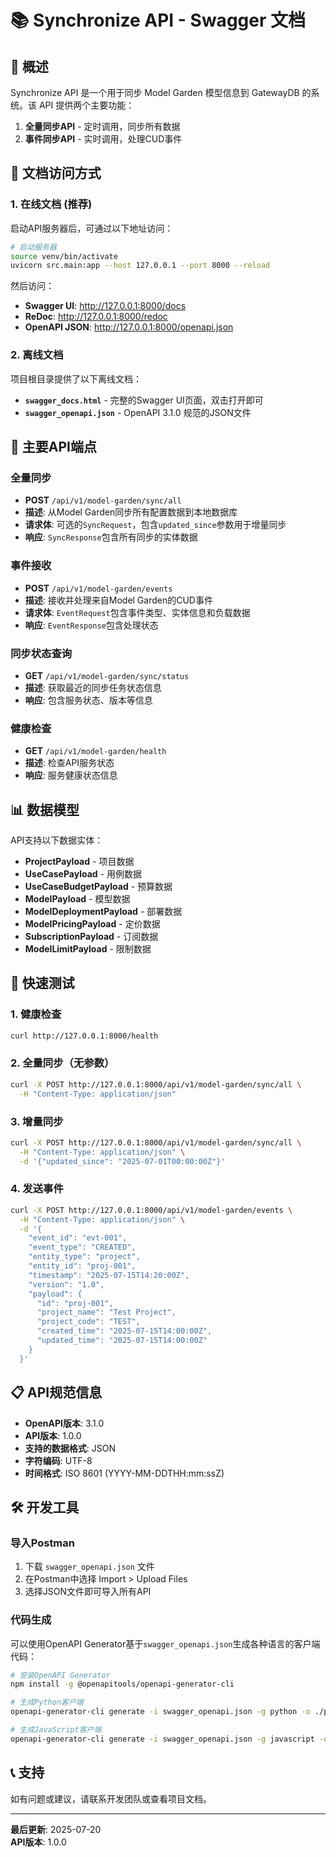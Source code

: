 # 📚 Synchronize API - Swagger 文档

## 🎯 概述

Synchronize API 是一个用于同步 Model Garden 模型信息到 GatewayDB 的系统。该 API 提供两个主要功能：

1. **全量同步API** - 定时调用，同步所有数据
2. **事件同步API** - 实时调用，处理CUD事件

## 📖 文档访问方式

### 1. 在线文档 (推荐)
启动API服务器后，可通过以下地址访问：

```bash
# 启动服务器
source venv/bin/activate
uvicorn src.main:app --host 127.0.0.1 --port 8000 --reload
```

然后访问：
- **Swagger UI**: http://127.0.0.1:8000/docs
- **ReDoc**: http://127.0.0.1:8000/redoc
- **OpenAPI JSON**: http://127.0.0.1:8000/openapi.json

### 2. 离线文档
项目根目录提供了以下离线文档：

- **`swagger_docs.html`** - 完整的Swagger UI页面，双击打开即可
- **`swagger_openapi.json`** - OpenAPI 3.1.0 规范的JSON文件

## 🔧 主要API端点

### 全量同步
- **POST** `/api/v1/model-garden/sync/all`
- **描述**: 从Model Garden同步所有配置数据到本地数据库
- **请求体**: 可选的`SyncRequest`，包含`updated_since`参数用于增量同步
- **响应**: `SyncResponse`包含所有同步的实体数据

### 事件接收
- **POST** `/api/v1/model-garden/events`
- **描述**: 接收并处理来自Model Garden的CUD事件
- **请求体**: `EventRequest`包含事件类型、实体信息和负载数据
- **响应**: `EventResponse`包含处理状态

### 同步状态查询
- **GET** `/api/v1/model-garden/sync/status`
- **描述**: 获取最近的同步任务状态信息
- **响应**: 包含服务状态、版本等信息

### 健康检查
- **GET** `/api/v1/model-garden/health`
- **描述**: 检查API服务状态
- **响应**: 服务健康状态信息

## 📊 数据模型

API支持以下数据实体：

- **ProjectPayload** - 项目数据
- **UseCasePayload** - 用例数据  
- **UseCaseBudgetPayload** - 预算数据
- **ModelPayload** - 模型数据
- **ModelDeploymentPayload** - 部署数据
- **ModelPricingPayload** - 定价数据
- **SubscriptionPayload** - 订阅数据
- **ModelLimitPayload** - 限制数据

## 🚀 快速测试

### 1. 健康检查
```bash
curl http://127.0.0.1:8000/health
```

### 2. 全量同步（无参数）
```bash
curl -X POST http://127.0.0.1:8000/api/v1/model-garden/sync/all \
  -H "Content-Type: application/json"
```

### 3. 增量同步
```bash
curl -X POST http://127.0.0.1:8000/api/v1/model-garden/sync/all \
  -H "Content-Type: application/json" \
  -d '{"updated_since": "2025-07-01T00:00:00Z"}'
```

### 4. 发送事件
```bash
curl -X POST http://127.0.0.1:8000/api/v1/model-garden/events \
  -H "Content-Type: application/json" \
  -d '{
    "event_id": "evt-001",
    "event_type": "CREATED",
    "entity_type": "project", 
    "entity_id": "proj-001",
    "timestamp": "2025-07-15T14:20:00Z",
    "version": "1.0",
    "payload": {
      "id": "proj-001",
      "project_name": "Test Project",
      "project_code": "TEST",
      "created_time": "2025-07-15T14:00:00Z",
      "updated_time": "2025-07-15T14:00:00Z"
    }
  }'
```

## 📋 API规范信息

- **OpenAPI版本**: 3.1.0
- **API版本**: 1.0.0
- **支持的数据格式**: JSON
- **字符编码**: UTF-8
- **时间格式**: ISO 8601 (YYYY-MM-DDTHH:mm:ssZ)

## 🛠️ 开发工具

### 导入Postman
1. 下载 `swagger_openapi.json` 文件
2. 在Postman中选择 Import > Upload Files
3. 选择JSON文件即可导入所有API

### 代码生成
可以使用OpenAPI Generator基于`swagger_openapi.json`生成各种语言的客户端代码：

```bash
# 安装OpenAPI Generator
npm install -g @openapitools/openapi-generator-cli

# 生成Python客户端
openapi-generator-cli generate -i swagger_openapi.json -g python -o ./python-client

# 生成JavaScript客户端  
openapi-generator-cli generate -i swagger_openapi.json -g javascript -o ./js-client
```

## 📞 支持

如有问题或建议，请联系开发团队或查看项目文档。

---

**最后更新**: 2025-07-20  
**API版本**: 1.0.0 
